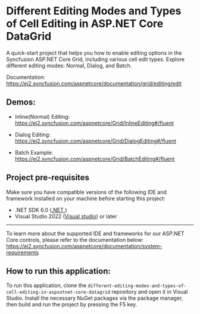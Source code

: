 # Different Editing Modes and Types of Cell Editing in ASP.NET Core DataGrid
A quick-start project that helps you how to enable editing options in the Syncfusion ASP.NET Core Grid, including various cell edit types. Explore different editing modes: Normal, Dialog, and Batch.

Documentation: https://ej2.syncfusion.com/aspnetcore/documentation/grid/editing/edit


## Demos: 
* Inline(Normal) Editing: https://ej2.syncfusion.com/aspnetcore/Grid/InlineEditing#/fluent

* Dialog Editing: https://ej2.syncfusion.com/aspnetcore/Grid/DialogEditing#/fluent

* Batch Example: https://ej2.syncfusion.com/aspnetcore/Grid/BatchEditing#/fluent 

## Project pre-requisites 
Make sure you have compatible versions of the following IDE and framework installed on your machine before starting this project:

* .NET SDK 6.0 ([.NET ](https://dotnet.microsoft.com/en-us/download))
* Visual Studio 2022 ([Visual studio](https://visualstudio.microsoft.com/downloads/)) or later

---

To learn more about the supported IDE and frameworks for our ASP.NET Core controls, please refer to the documentation below: 
https://ej2.syncfusion.com/aspnetcore/documentation/system-requirements


## How to run this application:

To run this application, clone the `different-editing-modes-and-types-of-cell-editing-in-aspsotnet-core-datagrid` repository and open it in Visual Studio.  Install the necessary NuGet packages via the package manager, then build and run the project by pressing the F5 key.

